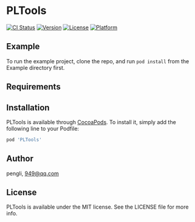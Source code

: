 # PLTools

[![CI Status](https://img.shields.io/travis/pengli/PLTools.svg?style=flat)](https://travis-ci.org/pengli/PLTools)
[![Version](https://img.shields.io/cocoapods/v/PLTools.svg?style=flat)](https://cocoapods.org/pods/PLTools)
[![License](https://img.shields.io/cocoapods/l/PLTools.svg?style=flat)](https://cocoapods.org/pods/PLTools)
[![Platform](https://img.shields.io/cocoapods/p/PLTools.svg?style=flat)](https://cocoapods.org/pods/PLTools)

## Example

To run the example project, clone the repo, and run `pod install` from the Example directory first.

## Requirements

## Installation

PLTools is available through [CocoaPods](https://cocoapods.org). To install
it, simply add the following line to your Podfile:

```ruby
pod 'PLTools'
```

## Author

pengli, 949@qq.com

## License

PLTools is available under the MIT license. See the LICENSE file for more info.
